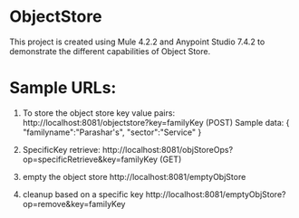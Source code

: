 # ObjectStore
This project is created using Mule 4.2.2 and Anypoint Studio 7.4.2 to demonstrate the different capabilities of Object Store.

Sample URLs:
============

1. To store the object store key value pairs:
http://localhost:8081/objectstore?key=familyKey (POST)
Sample data: {
	"familyname":"Parashar's",
	"sector":"Service"
}

2. SpecificKey retrieve:
http://localhost:8081/objStoreOps?op=specificRetrieve&key=familyKey (GET)

3. empty the object store
http://localhost:8081/emptyObjStore

4. cleanup based on a specific key
http://localhost:8081/emptyObjStore?op=remove&key=familyKey
